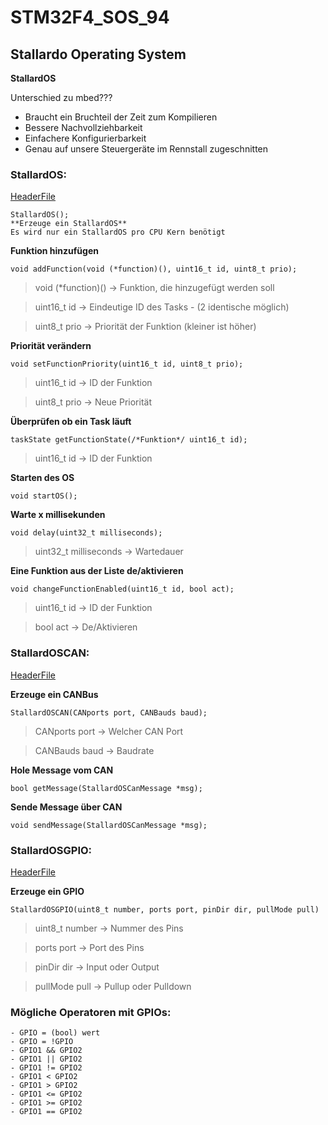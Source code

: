 # **STM32F4_SOS_94**
## **Stallardo Operating System**
**StallardOS**

Unterschied zu mbed???
- Braucht ein Bruchteil der Zeit zum Kompilieren
- Bessere Nachvollziehbarkeit
- Einfachere Konfigurierbarkeit
- Genau auf unsere Steuergeräte im Rennstall zugeschnitten

### **StallardOS:**
[HeaderFile](include/StallardOS.hpp)
```
StallardOS();  
**Erzeuge ein StallardOS**  
Es wird nur ein StallardOS pro CPU Kern benötigt  
```

**Funktion hinzufügen**
```
void addFunction(void (*function)(), uint16_t id, uint8_t prio);
```  
> void (*function)()      ->  Funktion, die hinzugefügt werden soll

> uint16_t id           ->  Eindeutige ID des Tasks - (2 identische möglich)

> uint8_t prio            ->  Priorität der Funktion (kleiner ist höher)


**Priorität verändern** 
```
void setFunctionPriority(uint16_t id, uint8_t prio);
``` 
> uint16_t id             ->   ID der Funktion

> uint8_t prio            ->   Neue Priorität  

**Überprüfen ob ein Task läuft**
```
taskState getFunctionState(/*Funktion*/ uint16_t id);
```
> uint16_t id             ->   ID der Funktion

**Starten des OS** 
```
void startOS();
```

**Warte x millisekunden**
```
void delay(uint32_t milliseconds);
```
> uint32_t milliseconds   ->  Wartedauer

**Eine Funktion aus der Liste de/aktivieren**
```
void changeFunctionEnabled(uint16_t id, bool act);
```

> uint16_t id             ->  ID der Funktion

> bool act                ->  De/Aktivieren

### **StallardOSCAN:**
[HeaderFile](include/can.h)

**Erzeuge ein CANBus** 
```
StallardOSCAN(CANports port, CANBauds baud);
```
 
> CANports port           ->  Welcher CAN Port

> CANBauds baud           ->  Baudrate

**Hole Message vom CAN** 
```
bool getMessage(StallardOSCanMessage *msg);
```

**Sende Message über CAN**
```
void sendMessage(StallardOSCanMessage *msg);
```

### **StallardOSGPIO:**
[HeaderFile](include/GPIO.hpp)

**Erzeuge ein GPIO**
```
StallardOSGPIO(uint8_t number, ports port, pinDir dir, pullMode pull)
```

> uint8_t number          ->  Nummer des Pins

> ports port              ->  Port des Pins

> pinDir dir              ->  Input oder Output

> pullMode pull           ->  Pullup oder Pulldown

### **Mögliche Operatoren mit GPIOs:**
```
- GPIO = (bool) wert
- GPIO = !GPIO
- GPIO1 && GPIO2
- GPIO1 || GPIO2
- GPIO1 != GPIO2
- GPIO1 < GPIO2
- GPIO1 > GPIO2
- GPIO1 <= GPIO2
- GPIO1 >= GPIO2
- GPIO1 == GPIO2
```